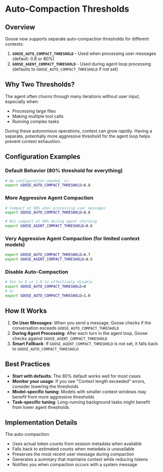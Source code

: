 # Auto-Compaction Thresholds

## Overview

Goose now supports separate auto-compaction thresholds for different contexts:

1. **`GOOSE_AUTO_COMPACT_THRESHOLD`** - Used when processing user messages (default: 0.8 or 80%)
2. **`GOOSE_AGENT_COMPACT_THRESHOLD`** - Used during agent loop processing (defaults to `GOOSE_AUTO_COMPACT_THRESHOLD` if not set)

## Why Two Thresholds?

The agent often churns through many iterations without user input, especially when:
- Processing large files
- Making multiple tool calls
- Running complex tasks

During these autonomous operations, context can grow rapidly. Having a separate, potentially more aggressive threshold for the agent loop helps prevent context exhaustion.

## Configuration Examples

### Default Behavior (80% threshold for everything)
```bash
# No configuration needed, or:
export GOOSE_AUTO_COMPACT_THRESHOLD=0.8
```

### More Aggressive Agent Compaction
```bash
# Compact at 80% when processing user messages
export GOOSE_AUTO_COMPACT_THRESHOLD=0.8

# But compact at 60% during agent churning
export GOOSE_AGENT_COMPACT_THRESHOLD=0.6
```

### Very Aggressive Agent Compaction (for limited context models)
```bash
export GOOSE_AUTO_COMPACT_THRESHOLD=0.7
export GOOSE_AGENT_COMPACT_THRESHOLD=0.5
```

### Disable Auto-Compaction
```bash
# Set to 0 or 1.0 to effectively disable
export GOOSE_AUTO_COMPACT_THRESHOLD=0
# or
export GOOSE_AUTO_COMPACT_THRESHOLD=1.0
```

## How It Works

1. **On User Messages**: When you send a message, Goose checks if the conversation exceeds `GOOSE_AUTO_COMPACT_THRESHOLD`
2. **During Agent Processing**: After each turn in the agent loop, Goose checks against `GOOSE_AGENT_COMPACT_THRESHOLD`
3. **Smart Fallback**: If `GOOSE_AGENT_COMPACT_THRESHOLD` is not set, it falls back to `GOOSE_AUTO_COMPACT_THRESHOLD`

## Best Practices

- **Start with defaults**: The 80% default works well for most cases
- **Monitor your usage**: If you see "Context length exceeded" errors, consider lowering the thresholds
- **Model-specific tuning**: Models with smaller context windows may benefit from more aggressive thresholds
- **Task-specific tuning**: Long-running background tasks might benefit from lower agent thresholds

## Implementation Details

The auto-compaction:
- Uses actual token counts from session metadata when available
- Falls back to estimated counts when metadata is unavailable
- Preserves the most recent user message during compaction
- Generates a summary that maintains context while reducing tokens
- Notifies you when compaction occurs with a system message

